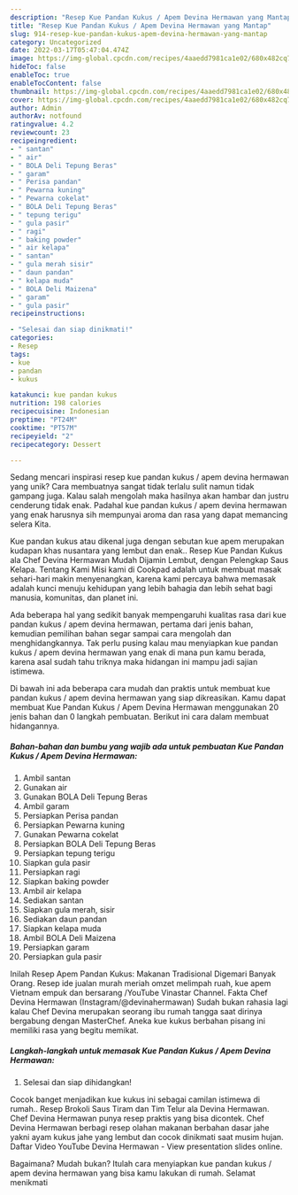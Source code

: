 ```yaml
---
description: "Resep Kue Pandan Kukus / Apem Devina Hermawan yang Mantap"
title: "Resep Kue Pandan Kukus / Apem Devina Hermawan yang Mantap"
slug: 914-resep-kue-pandan-kukus-apem-devina-hermawan-yang-mantap
category: Uncategorized
date: 2022-03-17T05:47:04.474Z
image: https://img-global.cpcdn.com/recipes/4aaedd7981ca1e02/680x482cq70/kue-pandan-kukus-apem-devina-hermawan-foto-resep-utama.jpg
hideToc: false
enableToc: true
enableTocContent: false
thumbnail: https://img-global.cpcdn.com/recipes/4aaedd7981ca1e02/680x482cq70/kue-pandan-kukus-apem-devina-hermawan-foto-resep-utama.jpg
cover: https://img-global.cpcdn.com/recipes/4aaedd7981ca1e02/680x482cq70/kue-pandan-kukus-apem-devina-hermawan-foto-resep-utama.jpg
author: Admin
authorAv: notfound
ratingvalue: 4.2
reviewcount: 23
recipeingredient:
- " santan"
- " air"
- " BOLA Deli Tepung Beras"
- " garam"
- " Perisa pandan"
- " Pewarna kuning"
- " Pewarna cokelat"
- " BOLA Deli Tepung Beras"
- " tepung terigu"
- " gula pasir"
- " ragi"
- " baking powder"
- " air kelapa"
- " santan"
- " gula merah sisir"
- " daun pandan"
- " kelapa muda"
- " BOLA Deli Maizena"
- " garam"
- " gula pasir"
recipeinstructions:

- "Selesai dan siap dinikmati!"
categories:
- Resep
tags:
- kue
- pandan
- kukus

katakunci: kue pandan kukus 
nutrition: 198 calories
recipecuisine: Indonesian
preptime: "PT24M"
cooktime: "PT57M"
recipeyield: "2"
recipecategory: Dessert

---
```





Sedang mencari inspirasi resep kue pandan kukus / apem devina hermawan yang unik? Cara membuatnya sangat tidak terlalu sulit namun tidak gampang juga. Kalau salah mengolah maka hasilnya akan hambar dan justru cenderung tidak enak. Padahal kue pandan kukus / apem devina hermawan yang enak harusnya sih mempunyai aroma dan rasa yang dapat memancing selera Kita.





Kue pandan kukus atau dikenal juga dengan sebutan kue apem merupakan kudapan khas nusantara yang lembut dan enak.. Resep Kue Pandan Kukus ala Chef Devina Hermawan Mudah Dijamin Lembut, dengan Pelengkap Saus Kelapa. Tentang Kami Misi kami di Cookpad adalah untuk membuat masak sehari-hari makin menyenangkan, karena kami percaya bahwa memasak adalah kunci menuju kehidupan yang lebih bahagia dan lebih sehat bagi manusia, komunitas, dan planet ini.

Ada beberapa hal yang sedikit banyak mempengaruhi kualitas rasa dari kue pandan kukus / apem devina hermawan, pertama dari jenis bahan, kemudian pemilihan bahan segar sampai cara mengolah dan menghidangkannya. Tak perlu pusing kalau mau menyiapkan kue pandan kukus / apem devina hermawan yang enak di mana pun kamu berada, karena asal sudah tahu triknya maka hidangan ini mampu jadi sajian istimewa.






Di bawah ini ada beberapa cara mudah dan praktis untuk membuat kue pandan kukus / apem devina hermawan yang siap dikreasikan. Kamu dapat membuat Kue Pandan Kukus / Apem Devina Hermawan menggunakan 20 jenis bahan dan 0 langkah pembuatan. Berikut ini cara dalam membuat hidangannya.

<!--inarticleads1-->

##### Bahan-bahan dan bumbu yang wajib ada untuk pembuatan Kue Pandan Kukus / Apem Devina Hermawan:

1. Ambil  santan
1. Gunakan  air
1. Gunakan  BOLA Deli Tepung Beras
1. Ambil  garam
1. Persiapkan  Perisa pandan
1. Persiapkan  Pewarna kuning
1. Gunakan  Pewarna cokelat
1. Persiapkan  BOLA Deli Tepung Beras
1. Persiapkan  tepung terigu
1. Siapkan  gula pasir
1. Persiapkan  ragi
1. Siapkan  baking powder
1. Ambil  air kelapa
1. Sediakan  santan
1. Siapkan  gula merah, sisir
1. Sediakan  daun pandan
1. Siapkan  kelapa muda
1. Ambil  BOLA Deli Maizena
1. Persiapkan  garam
1. Persiapkan  gula pasir


Inilah Resep Apem Pandan Kukus: Makanan Tradisional Digemari Banyak Orang. Resep ide jualan murah meriah omzet melimpah ruah, kue apem Vietnam empuk dan bersarang /YouTube Vinastar Channel. Fakta Chef Devina Hermawan (Instagram/@devinahermawan) Sudah bukan rahasia lagi kalau Chef Devina merupakan seorang ibu rumah tangga saat dirinya bergabung dengan MasterChef. Aneka kue kukus berbahan pisang ini memiliki rasa yang begitu memikat. 

<!--inarticleads2-->

##### Langkah-langkah untuk memasak Kue Pandan Kukus / Apem Devina Hermawan:


1. Selesai dan siap dihidangkan!

Cocok banget menjadikan kue kukus ini sebagai camilan istimewa di rumah.. Resep Brokoli Saus Tiram dan Tim Telur ala Devina Hermawan. Chef Devina Hermawan punya resep praktis yang bisa dicontek. Chef Devina Hermawan berbagi resep olahan makanan berbahan dasar jahe yakni ayam kukus jahe yang lembut dan cocok dinikmati saat musim hujan. Daftar Video YouTube Devina Hermawan - View presentation slides online. 

Bagaimana? Mudah bukan? Itulah cara menyiapkan kue pandan kukus / apem devina hermawan yang bisa kamu lakukan di rumah. Selamat menikmati
